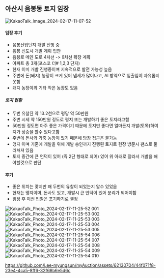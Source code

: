 ## 아산시 음봉동 토지 임장

![KakaoTalk_Image_2024-02-17-11-07-52](https://github.com/Lee-myungsun/myAuction/assets/62130704/5aae990d-c3e5-426f-8daf-8f9a7b4b34de)

#### 임장 후기

* 음봉산업단지 개발 진행 중
* 음봉 신도시 개발 계획 입안
* 음봉로 메인 도로 4차선 -> 6차선 확장 계획
* 아파트 총 3개(포스코 더# 1,2,3 단지)
* 현재 이미 개발 진행중이며 지속적으로 발전 가능성 높음
* 주변에 돈(돼지) 농장이 크게 있어 냄세가 많이나고, AI 방역으로 입출입이 자유롭지 못함
* 돼지 농장이외 기타 작은 농장도 있음


##### 토지 현황
* 두번 유찰된 약 13.2천으로 평당 약 50만원
* 주변 시세 약 150만원 정도로 평지 또는 개발하기 좋은 토지라고함
* 50만원 정도면 아주 좋은 가격이기 때문에 토지만 좋다면 얼마든지 개발(토목)하여 지가 상승을 할수 있다고함
* 주변에 돈사와 가축 농장이 있기 때문에 당장 접근은 불가능
* 맹지 이며 기존에 개발을 위해 개발 승인까지 진행된 토지로 현장 방문시 팬스로 둘러쳐져 있음
* 토지 중간에 큰 언덕이 있어 (즉 2단 형태로 되어) 있어 위 아래로 잘라서 개발을 해야할것으로 판단
​

#### 후기
* 좋은 위치는 맞지만 왜 두번의 유찰이 되었는지 알수 있었음
* 현재는 맹지이며, 돈사도 있고, 개발시 큰 언덕이 있어 분리가 되어야함
* 임장 후 이번 입찰은 포기하기로 결정


​![KakaoTalk_Photo_2024-02-17-11-25-52 001](https://github.com/Lee-myungsun/myAuction/assets/62130704/06f3ed5e-0699-4b7a-a46b-3f96d625792e)
![KakaoTalk_Photo_2024-02-17-11-25-53 002](https://github.com/Lee-myungsun/myAuction/assets/62130704/d1237d53-d0af-40c0-b580-2acd955859a5)
![KakaoTalk_Photo_2024-02-17-11-25-53 003](https://github.com/Lee-myungsun/myAuction/assets/62130704/9873038f-7efc-42aa-b249-d7db45f84acf)
![KakaoTalk_Photo_2024-02-17-11-25-53 004](https://github.com/Lee-myungsun/myAuction/assets/62130704/0b2591be-490a-4d26-a0c7-fbdb72b2ee9b)
![KakaoTalk_Photo_2024-02-17-11-25-53 005](https://github.com/Lee-myungsun/myAuction/assets/62130704/ea883ec4-da85-4554-8590-414caafc5171)
![KakaoTalk_Photo_2024-02-17-11-25-54 006](https://github.com/Lee-myungsun/myAuction/assets/62130704/1c30e4d3-c785-443c-a5bc-990dabfc2d32)
![KakaoTalk_Photo_2024-02-17-11-25-54 007](https://github.com/Lee-myungsun/myAuction/assets/62130704/ed591ada-79ed-47fd-b1ef-6e0e9a220b25)
![KakaoTalk_Photo_2024-02-17-11-25-54 008](https://github.com/Lee-myungsun/myAuction/assets/62130704/9d0feff2-3ac9-4be3-a047-695303d655b2)
![KakaoTalk_Photo_2024-02-17-11-25-54 009](https://github.com/Lee-myungsun/myAuction/assets/62130704/b1b5cb07-fa17-447b-ad8e-1c11a6ac9622)
![KakaoTalk_Photo_2024-02-17-11-25-54 010](https://github.com/Lee-myungsun/myAuction/assets/62130704/c3e4ac1f-f2e5-4b7d-84c3-1e2c6c044aab)


https://github.com/Lee-myungsun/myAuction/assets/62130704/44f071f8-23e4-4ca5-8ff6-32f68b6e5d6c

